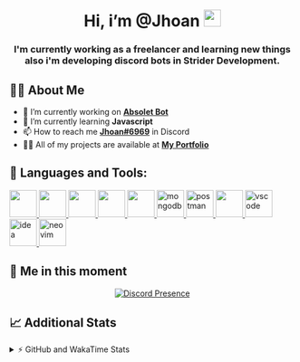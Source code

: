 <h1 align="center">Hi, i’m @Jhoan <img src="https://i.imgur.com/ILVRpZm.gif" width="30px"></h1>
<h3 align="center">I'm currently working as a freelancer and learning new things also i'm developing discord bots in Strider Development.</h3>

## 🙋‍♂️ About Me

- 🔭 I’m currently working on **[Absolet Bot](https://strider.cloud)**
- 🌱 I’m currently learning **Javascript**
- 📫 How to reach me **[Jhoan#6969](https://jhoan.monster/)** in Discord
- 👨‍💻 All of my projects are available at **[My Portfolio](https://jhoan.monster)**

## 🚀 Languages and Tools:
<p align="left"> 
    <a href="https://developer.mozilla.org/en-US/docs/Web/JavaScript" target="_blank"> <img src="https://img.icons8.com/color/48/000000/javascript.png" width="48" height="48"/> </a> 
    <a href="https://www.w3.org/html/" target="_blank"> <img src="https://img.icons8.com/color/48/000000/html-5.png" width="48" height="48"/> </a> 
    <a href="https://www.w3schools.com/css/" target="_blank"> <img src="https://img.icons8.com/color/48/000000/css3.png" width="48" height="48"/> </a> 
    <a href="https://getbootstrap.com" target="_blank"> <img src="https://img.icons8.com/color/48/000000/bootstrap.png" width="48" height="48"/> </a> 
    <a href="https://nodejs.org" target="_blank"> <img src="https://i.imgur.com/XX8lvL7.png" width="48" height="48"/> </a> 
    <a href="https://www.mongodb.com/" target="_blank"> <img src="https://i.imgur.com/nRtS3AN.png" alt="mongodb" width="48" height="48"/> </a> 
    <a href="https://postman.com" target="_blank"> <img src="https://www.vectorlogo.zone/logos/getpostman/getpostman-icon.svg" alt="postman" width="48" height="48"/> </a>   
    <a href="https://git-scm.com/" target="_blank"> <img src="https://img.icons8.com/color/48/000000/git.png" width="48" height="48"/> </a> 
    <a href="https://code.visualstudio.com" target="_blank" > <img src="https://upload.wikimedia.org/wikipedia/commons/thumb/9/9a/Visual_Studio_Code_1.35_icon.svg/2048px-Visual_Studio_Code_1.35_icon.svg.png" alt="vscode" width="48" height="48"> </a>
    <a href="https://www.jetbrains.com/es-es/idea/" target="_blank" > <img src="https://resources.jetbrains.com/storage/products/intellij-idea/img/meta/intellij-idea_logo_300x300.png" alt="idea" width="48" height="48"> </a>
    <a href="https://neovim.io" target="_blank"> <img src="https://icons.iconarchive.com/icons/papirus-team/papirus-apps/512/nvim-icon.png" alt="neovim" width="48" height="48"/> </a>
</p>
  
## 👤 Me in this moment
<p align="center">
    <a href="https://discord.com/users/852617426591154177" target="_blank" rel="nofollow">
        <img src="https://lanyard-profile-readme.vercel.app/api/852617426591154177?idleMessage=Probably%20coding%20Absolet..." alt="Discord Presence" align="center">
    </a>
</p>

## 📈 Additional Stats
<details>
    <summary>⚡ GitHub and WakaTime Stats</summary>
    <br/>

<!--START_SECTION:waka-->
![Code Time](http://img.shields.io/badge/Code%20Time-37%20hrs%208%20mins-blue)

**🐱 My GitHub Data** 

> 🏆 278 Contributions in the Year 2022
 > 
> 📦 19.0 kB Used in GitHub's Storage 
 > 
> 💼 Opted to Hire
 > 
> 📜 4 Public Repositories 
 > 
> 🔑 11 Private Repositories  
 > 
**I'm a Night 🦉** 

```text
🌞 Morning    24 commits     ██░░░░░░░░░░░░░░░░░░░░░░░   8.25% 
🌆 Daytime    115 commits    ██████████░░░░░░░░░░░░░░░   39.52% 
🌃 Evening    120 commits    ██████████░░░░░░░░░░░░░░░   41.24% 
🌙 Night      32 commits     ██░░░░░░░░░░░░░░░░░░░░░░░   11.0%

```
📅 **I'm Most Productive on Saturday** 

```text
Monday       36 commits     ███░░░░░░░░░░░░░░░░░░░░░░   12.37% 
Tuesday      18 commits     █░░░░░░░░░░░░░░░░░░░░░░░░   6.19% 
Wednesday    54 commits     ████░░░░░░░░░░░░░░░░░░░░░   18.56% 
Thursday     11 commits     █░░░░░░░░░░░░░░░░░░░░░░░░   3.78% 
Friday       18 commits     █░░░░░░░░░░░░░░░░░░░░░░░░   6.19% 
Saturday     102 commits    ████████░░░░░░░░░░░░░░░░░   35.05% 
Sunday       52 commits     ████░░░░░░░░░░░░░░░░░░░░░   17.87%

```


📊 **This Week I Spent My Time On** 

```text
⌚︎ Time Zone: America/Bogota

💬 Programming Languages: 
JavaScript               9 hrs 12 mins       ████████████████████░░░░░   83.14% 
HTML                     1 hr 1 min          ██░░░░░░░░░░░░░░░░░░░░░░░   9.23% 
EJS                      17 mins             ░░░░░░░░░░░░░░░░░░░░░░░░░   2.62% 
JSON                     17 mins             ░░░░░░░░░░░░░░░░░░░░░░░░░   2.58% 
TypeScript               8 mins              ░░░░░░░░░░░░░░░░░░░░░░░░░   1.29%

🔥 Editors: 
VS Code                  11 hrs 4 mins       █████████████████████████   99.96% 
Neovim                   0 secs              ░░░░░░░░░░░░░░░░░░░░░░░░░   0.04%

🐱‍💻 Projects: 
Moon Bot                 6 hrs 14 mins       ██████████████░░░░░░░░░░░   56.41% 
Cloudly                  1 hr 58 mins        ████░░░░░░░░░░░░░░░░░░░░░   17.85% 
Portfolio                1 hr 53 mins        ████░░░░░░░░░░░░░░░░░░░░░   17.13% 
Ducky Spammer            28 mins             █░░░░░░░░░░░░░░░░░░░░░░░░   4.25% 
Novo Generator           18 mins             ░░░░░░░░░░░░░░░░░░░░░░░░░   2.74%

💻 Operating System: 
Linux                    11 hrs 4 mins       █████████████████████████   100.0%

```

**I Mostly Code in JavaScript** 

```text
JavaScript               8 repos             ████████████████░░░░░░░░░   66.67% 
Java                     2 repos             ████░░░░░░░░░░░░░░░░░░░░░   16.67% 
SCSS                     1 repo              ██░░░░░░░░░░░░░░░░░░░░░░░   8.33% 
TypeScript               1 repo              ██░░░░░░░░░░░░░░░░░░░░░░░   8.33%

```



 Last Updated on 28/04/2022 16:58:12 UTC
<!--END_SECTION:waka-->
</details>
